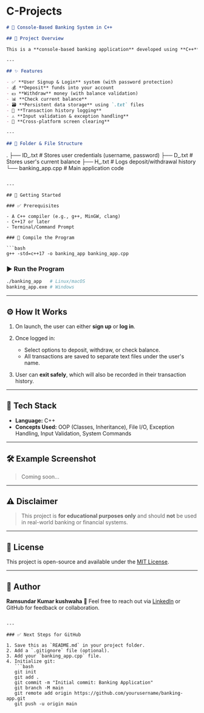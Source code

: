 # C-Projects

```markdown
# 🏦 Console-Based Banking System in C++

## 📌 Project Overview

This is a **console-based banking application** developed using **C++** for educational and study purposes. The system simulates essential banking operations such as account registration, login, balance deposit, withdrawal, and viewing current balance. It uses file handling for persistent data storage and incorporates basic input validation and error handling.

---

## ✨ Features

- ✅ **User Signup & Login** system (with password protection)
- 💰 **Deposit** funds into your account
- 💵 **Withdraw** money (with balance validation)
- 📊 **Check current balance**
- 🗃️ **Persistent data storage** using `.txt` files
- 📜 **Transaction history logging**
- ⚠️ **Input validation & exception handling**
- 🧹 **Cross-platform screen clearing**

---

## 📁 Folder & File Structure

```

.
├── ID\_<username>.txt        # Stores user credentials (username, password)
├── D\_<username>.txt         # Stores user's current balance
├── H\_<username>.txt         # Logs deposit/withdrawal history
└── banking\_app.cpp          # Main application code

````

---

## 🚀 Getting Started

### ✅ Prerequisites

- A C++ compiler (e.g., g++, MinGW, clang)
- C++17 or later
- Terminal/Command Prompt

### 🔧 Compile the Program

```bash
g++ -std=c++17 -o banking_app banking_app.cpp
````

### ▶️ Run the Program

```bash
./banking_app   # Linux/macOS
banking_app.exe # Windows
```

---

## ⚙️ How It Works

1. On launch, the user can either **sign up** or **log in**.
2. Once logged in:

   * Select options to deposit, withdraw, or check balance.
   * All transactions are saved to separate text files under the user's name.
3. User can **exit safely**, which will also be recorded in their transaction history.

---

## 📌 Tech Stack

* **Language:** C++
* **Concepts Used:** OOP (Classes, Inheritance), File I/O, Exception Handling, Input Validation, System Commands

---

## 🛠 Example Screenshot

> Coming soon...

---

## ⚠️ Disclaimer

> This project is **for educational purposes only** and should **not** be used in real-world banking or financial systems.

---

## 📜 License

This project is open-source and available under the [MIT License](LICENSE).

---

## 🙋 Author

**Ramsundar Kumar kushwaha**
📧 Feel free to reach out via [LinkedIn](https://www.linkedin.com/in/ramsundar-kushwaha-052b65330/) or GitHub for feedback or collaboration.

````

---

### ✅ Next Steps for GitHub

1. Save this as `README.md` in your project folder.
2. Add a `.gitignore` file (optional).
3. Add your `banking_app.cpp` file.
4. Initialize git:
   ```bash
   git init
   git add .
   git commit -m "Initial commit: Banking Application"
   git branch -M main
   git remote add origin https://github.com/yourusername/banking-app.git
   git push -u origin main
````